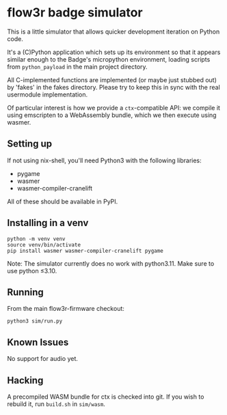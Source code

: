 flow3r badge simulator
===

This is a little simulator that allows quicker development iteration on Python code.

It's a (C)Python application which sets up its environment so that it appears similar enough to the Badge's micropython environment, loading scripts from `python_payload` in the main project directory.

All C-implemented functions are implemented (or maybe just stubbed out) by 'fakes' in the fakes directory. Please try to keep this in sync with the real usermodule implementation.

Of particular interest is how we provide a `ctx`-compatible API: we compile it using emscripten to a WebAssembly bundle, which we then execute using wasmer.

Setting up
---

If not using nix-shell, you'll need Python3 with the following libraries:

 - pygame
 - wasmer
 - wasmer-compiler-cranelift

All of these should be available in PyPI.

Installing in a venv
---

```
python -m venv venv
source venv/bin/activate
pip install wasmer wasmer-compiler-cranelift pygame
```

Note: The simulator currently does no work with python3.11. Make sure to use python ≤3.10.

Running
---

From the main flow3r-firmware checkout:

```
python3 sim/run.py
```

Known Issues
---

No support for audio yet.

Hacking
---

A precompiled WASM bundle for ctx is checked into git. If you wish to rebuild it, run `build.sh` in `sim/wasm`.

